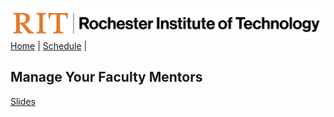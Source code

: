 [<img width=900 src="../img/logo_rit.png?raw=yes">](../README.md)   
[Home](../README.md) |
[Schedule](../schedule.md) |

## Manage Your Faculty Mentors

[Slides](https://docs.google.com/presentation/d/1oYfwsdtSDfrPFnxk-V5KtaYx71f3oTNe/edit?usp=drive_link&ouid=116378854559746767728&rtpof=true&sd=true)


